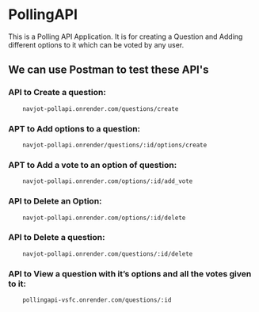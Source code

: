 # PollingAPI

This is a Polling API  Application. 
It is for creating a Question and Adding different options to it which can be voted by any user.

## We can use Postman to test these API's

### API to Create a question: 
        navjot-pollapi.onrender.com/questions/create

### APT to Add options to a question: 
        navjot-pollapi.onrender/questions/:id/options/create

### APT to Add a vote to an option of question: 
        navjot-pollapi.onrender.com/options/:id/add_vote

### API to Delete an Option: 
        navjot-pollapi.onrender.com/options/:id/delete

### API to Delete a question: 
        navjot-pollapi.onrender.com/questions/:id/delete

### API to View a question with it’s options and all the votes given to it: 
        pollingapi-vsfc.onrender.com/questions/:id
        
        


